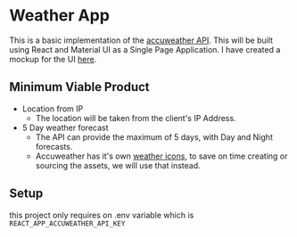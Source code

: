 # Weather App

This is a basic implementation of the [accuweather API](https://developer.accuweather.com/). This will be built using React and Material UI as a Single Page Application. I have created a mockup for the UI [here](https://www.figma.com/file/57e75tRFnOd1DIicMPHnMc/Untitled?node-id=0:3).

## Minimum Viable Product

- Location from IP
  - The location will be taken from the client's IP Address.
- 5 Day weather forecast
  - The API can provide the maximum of 5 days, with Day and Night forecasts.
  - Accuweather has it's own [weather icons](https://developer.accuweather.com/weather-icons), to save on time creating or sourcing the assets, we will use that instead.

## Setup

this project only requires on .env variable which is `REACT_APP_ACCUWEATHER_API_KEY`
